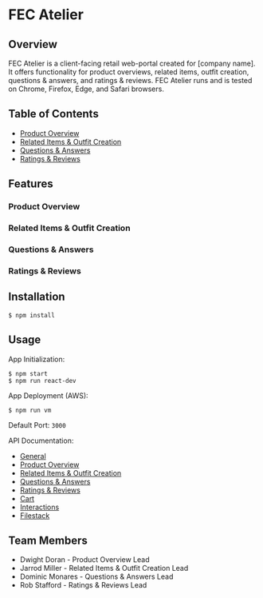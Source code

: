 # FEC Atelier

## Overview
FEC Atelier is a client-facing retail web-portal created for [company name].
It offers functionality for product overviews, related items, outfit creation, questions & answers, and ratings & reviews.
FEC Atelier runs and is tested on Chrome, Firefox, Edge, and Safari browsers.

## Table of Contents
- [Product Overview](#product-overview)
- [Related Items \& Outfit Creation](#related-items--outfit-creation)
- [Questions \& Answers](#questions--answers)
- [Ratings \& Reviews](#ratings--reviews)

## Features
### Product Overview
### Related Items \& Outfit Creation
### Questions \& Answers
### Ratings \& Reviews

## Installation
`$ npm install`

## Usage
App Initialization:
```
$ npm start
$ npm run react-dev
```

App Deployment (AWS):
```
$ npm run vm
```

Default Port: `3000`

API Documentation:
- [General](https://learn-2.galvanize.com/cohorts/2844/blocks/94/content_files/Front%20End%20Capstone/project-atelier/API_Overview.md)
- [Product Overview](https://learn-2.galvanize.com/cohorts/2844/blocks/94/content_files/Front%20End%20Capstone/project-atelier/products.md)
- [Related Items & Outfit Creation](https://learn-2.galvanize.com/cohorts/2844/blocks/94/content_files/Front%20End%20Capstone/project-atelier/reviews.md)
- [Questions & Answers](https://learn-2.galvanize.com/cohorts/2844/blocks/94/content_files/Front%20End%20Capstone/project-atelier/qa.md)
- [Ratings & Reviews](https://learn-2.galvanize.com/cohorts/2844/blocks/94/content_files/Front%20End%20Capstone/project-atelier/reviews.md)
- [Cart](https://learn-2.galvanize.com/cohorts/2844/blocks/94/content_files/Front%20End%20Capstone/project-atelier/cart.md)
- [Interactions](https://learn-2.galvanize.com/cohorts/2844/blocks/94/content_files/Front%20End%20Capstone/project-atelier/interactions.md)
- [Filestack](https://www.filestack.com/docs/?utm_source=adwords&utm_medium=site%20link%20extentions&utm_campaign=filestack%20campaign%201&placement=7A-Brand&utm_matchtype=p&utm_term=filestack&utm_campaign=7A-Brand&utm_source=google&utm_medium=cpc&utm_content=c&hsa_acc=7530412573&hsa_cam=1686626358&hsa_grp=65763901596&hsa_ad=532328339954&hsa_src=g&hsa_tgt=kwd-342603650532&hsa_kw=filestack&hsa_mt=p&hsa_net=adwords&hsa_ver=3&gclid=Cj0KCQiAraSPBhDuARIsAM3Js4r2XAIOxi-2xe5_tsHPKhvRslxr_GOV2RNhC5IQDLrmWvzRXa9dEeoaAkNKEALw_wcB)

## Team Members
- Dwight Doran - Product Overview Lead
- Jarrod Miller - Related Items & Outfit Creation Lead
- Dominic Monares - Questions & Answers Lead
- Rob Stafford - Ratings & Reviews Lead
